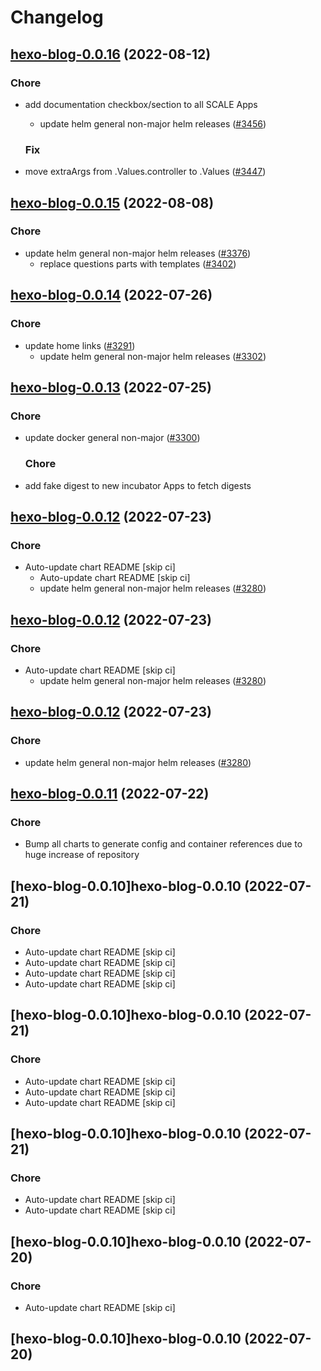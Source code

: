 # Changelog



## [hexo-blog-0.0.16](https://github.com/truecharts/charts/compare/hexo-blog-0.0.15...hexo-blog-0.0.16) (2022-08-12)

### Chore

- add documentation checkbox/section to all SCALE Apps
  - update helm general non-major helm releases ([#3456](https://github.com/truecharts/charts/issues/3456))

  ### Fix

- move extraArgs from .Values.controller to .Values ([#3447](https://github.com/truecharts/charts/issues/3447))




## [hexo-blog-0.0.15](https://github.com/truecharts/charts/compare/hexo-blog-0.0.14...hexo-blog-0.0.15) (2022-08-08)

### Chore

- update helm general non-major helm releases ([#3376](https://github.com/truecharts/charts/issues/3376))
  - replace questions parts with templates ([#3402](https://github.com/truecharts/charts/issues/3402))




## [hexo-blog-0.0.14](https://github.com/truecharts/apps/compare/hexo-blog-0.0.13...hexo-blog-0.0.14) (2022-07-26)

### Chore

- update home links ([#3291](https://github.com/truecharts/apps/issues/3291))
  - update helm general non-major helm releases ([#3302](https://github.com/truecharts/apps/issues/3302))




## [hexo-blog-0.0.13](https://github.com/truecharts/apps/compare/hexo-blog-0.0.12...hexo-blog-0.0.13) (2022-07-25)

### Chore

- update docker general non-major ([#3300](https://github.com/truecharts/apps/issues/3300))

  ### Chore

- add fake digest to new incubator Apps to fetch digests




## [hexo-blog-0.0.12](https://github.com/truecharts/apps/compare/hexo-blog-0.0.11...hexo-blog-0.0.12) (2022-07-23)

### Chore

- Auto-update chart README [skip ci]
  - Auto-update chart README [skip ci]
  - update helm general non-major helm releases ([#3280](https://github.com/truecharts/apps/issues/3280))




## [hexo-blog-0.0.12](https://github.com/truecharts/apps/compare/hexo-blog-0.0.11...hexo-blog-0.0.12) (2022-07-23)

### Chore

- Auto-update chart README [skip ci]
  - update helm general non-major helm releases ([#3280](https://github.com/truecharts/apps/issues/3280))




## [hexo-blog-0.0.12](https://github.com/truecharts/apps/compare/hexo-blog-0.0.11...hexo-blog-0.0.12) (2022-07-23)

### Chore

- update helm general non-major helm releases ([#3280](https://github.com/truecharts/apps/issues/3280))




## [hexo-blog-0.0.11](https://github.com/truecharts/apps/compare/hexo-blog-0.0.10...hexo-blog-0.0.11) (2022-07-22)

### Chore

- Bump all charts to generate config and container references due to huge increase of repository



## [hexo-blog-0.0.10]hexo-blog-0.0.10 (2022-07-21)

### Chore

- Auto-update chart README [skip ci]
- Auto-update chart README [skip ci]
- Auto-update chart README [skip ci]
- Auto-update chart README [skip ci]



## [hexo-blog-0.0.10]hexo-blog-0.0.10 (2022-07-21)

### Chore

- Auto-update chart README [skip ci]
- Auto-update chart README [skip ci]
- Auto-update chart README [skip ci]



## [hexo-blog-0.0.10]hexo-blog-0.0.10 (2022-07-21)

### Chore

- Auto-update chart README [skip ci]
- Auto-update chart README [skip ci]



## [hexo-blog-0.0.10]hexo-blog-0.0.10 (2022-07-20)

### Chore

- Auto-update chart README [skip ci]



## [hexo-blog-0.0.10]hexo-blog-0.0.10 (2022-07-20)
